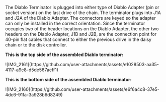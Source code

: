 The Diablo Terminator is plugged into either type of Diablo Adapter (pin or socket version) on the last drive of the chain. The terminator plugs into J1A and J2A of the Diablo Adapter. The connectors are keyed so the adapter can only be installed in the correct orientation. 
Since the terminator occupies two of the header locations on the Diablo Adapter, the other two headers on the Diablo Adapter, J1B and J2B, are the connection point for 40-pin flat cables that connect to either the previous drive in the daisy chain or to the disk controller.
<p><b>This is the top side of the assembled Diablo terminator:</b></p>
<p>![IMG_2161](https://github.com/user-attachments/assets/e1028503-aa35-4117-a9c8-d5de567acff1)
</p>
<p><b>This is the bottom side of the assembled Diablo terminator:</b></p>
<p>![IMG_2160](https://github.com/user-attachments/assets/e6f6a4c8-37e5-4dc6-91fa-3a928b6d8249)
</p>
